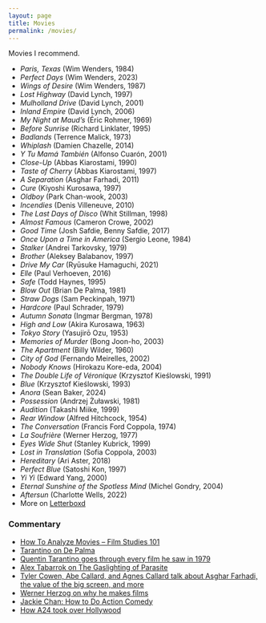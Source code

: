 ```yaml
---
layout: page
title: Movies
permalink: /movies/
---
```


Movies I recommend.

* _Paris, Texas_ (Wim Wenders, 1984)
* _Perfect Days_ (Wim Wenders, 2023)
* _Wings of Desire_ (Wim Wenders, 1987)
* _Lost Highway_ (David Lynch, 1997)
* _Mulholland Drive_ (David Lynch, 2001)
* _Inland Empire_ (David Lynch, 2006)
* _My Night at Maud’s_ (Éric Rohmer, 1969)
* _Before Sunrise_ (Richard Linklater, 1995)
* _Badlands_ (Terrence Malick, 1973)
* _Whiplash_ (Damien Chazelle, 2014)
* _Y Tu Mamá También_ (Alfonso Cuarón, 2001)
* _Close-Up_ (Abbas Kiarostami, 1990)
* _Taste of Cherry_ (Abbas Kiarostami, 1997)
* _A Separation_ (Asghar Farhadi, 2011)
* _Cure_ (Kiyoshi Kurosawa, 1997)
* _Oldboy_ (Park Chan-wook, 2003)
* _Incendies_ (Denis Villeneuve, 2010)
* _The Last Days of Disco_ (Whit Stillman, 1998)
* _Almost Famous_ (Cameron Crowe, 2002)
* _Good Time_ (Josh Safdie, Benny Safdie, 2017)
* _Once Upon a Time in America_ (Sergio Leone, 1984)
* _Stalker_ (Andrei Tarkovsky, 1979)
* _Brother_ (Aleksey Balabanov, 1997)
* _Drive My Car_ (Ryūsuke Hamaguchi, 2021)
* _Elle_ (Paul Verhoeven, 2016)
* _Safe_ (Todd Haynes, 1995)
* _Blow Out_ (Brian De Palma, 1981)
* _Straw Dogs_ (Sam Peckinpah, 1971)
* _Hardcore_ (Paul Schrader, 1979)
* _Autumn Sonata_ (Ingmar Bergman, 1978)
* _High and Low_ (Akira Kurosawa, 1963)
* _Tokyo Story_ (Yasujirō Ozu, 1953)
* _Memories of Murder_ (Bong Joon-ho, 2003)
* _The Apartment_ (Billy Wilder, 1960)
* _City of God_ (Fernando Meirelles, 2002)
* _Nobody Knows_ (Hirokazu Kore-eda, 2004)
* _The Double Life of Véronique_ (Krzysztof Kieślowski, 1991)
* _Blue_ (Krzysztof Kieślowski, 1993)
* _Anora_ (Sean Baker, 2024)
* _Possession_ (Andrzej Żuławski, 1981)
* _Audition_ (Takashi Miike, 1999)
* _Rear Window_ (Alfred Hitchcock, 1954)
* _The Conversation_ (Francis Ford Coppola, 1974)
* _La Soufrière_ (Werner Herzog, 1977)
* _Eyes Wide Shut_ (Stanley Kubrick, 1999)
* _Lost in Translation_ (Sofia Coppola, 2003)
* _Hereditary_ (Ari Aster, 2018)
* _Perfect Blue_ (Satoshi Kon, 1997)
* _Yi Yi_ (Edward Yang, 2000)
* _Eternal Sunshine of the Spotless Mind_ (Michel Gondry, 2004)
* _Aftersun_ (Charlotte Wells, 2022)
* More on [Letterboxd](https://letterboxd.com/danschulz/films/diary/)

### Commentary
* [How To Analyze Movies – Film Studies 101](https://www.youtube.com/watch?v=ahHIifcFyqk)
* [Tarantino on De Palma](https://www.youtube.com/watch?v=bsAZSBfuFb4&t=21s)
* [Quentin Tarantino goes through every film he saw in 1979](https://www.youtube.com/watch?v=FXWlNlHAxB4)
* [Alex Tabarrok on The Gaslighting of Parasite](https://marginalrevolution.com/marginalrevolution/2020/06/the-gaslighting-of-parasite.html)
* [Tyler Cowen, Abe Callard, and Agnes Callard talk about Asghar Farhadi, the value of the big screen, and more](https://www.listennotes.com/podcasts/subject-to-change/tyler-cowen-rates-a-separation-2JTelKYhznx/)
* [Werner Herzog on why he makes films](https://youtu.be/PxfYDUVnHg4)
* [Jackie Chan: How to Do Action Comedy](https://www.youtube.com/watch?v=Z1PCtIaM_GQ)
* [How A24 took over Hollywood](https://www.youtube.com/watch?v=7tuRJIkDcXg)
